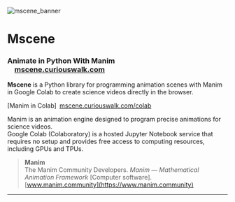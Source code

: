 ![mscene_banner](https://github.com/user-attachments/assets/5ffd9be5-d7e8-4b57-9cc5-3ff791ddd530)

# Mscene

### Animate in Python With Manim<br>&emsp;[mscene.curiouswalk.com](https://mscene.curiouswalk.com)

**Mscene** is a Python library for programming animation scenes with Manim in Google Colab to create science videos directly in the browser.

[Manim in Colab]&ensp;[mscene.curiouswalk.com/colab](https://colab.research.google.com/github/curiouswalk/mscene/blob/main/scenes/colab/mscene.ipynb)

Manim is an animation engine designed to program precise animations for science videos.<br>Google Colab (Colaboratory) is a hosted Jupyter Notebook service that requires no setup and provides free access to computing resources, including GPUs and TPUs.


>**Manim**<br>The Manim Community Developers. *Manim &mdash; Mathematical Animation Framework* [Computer software].<br>[www.manim.community](https://www.manim.community)

---

